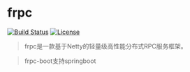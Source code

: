 # frpc

[![Build Status](https://travis-ci.com/heyingcai/frpc.svg?branch=master)](https://travis-ci.org/heyingcai/frpc)
[![License](https://img.shields.io/badge/License-Apache%202.0-blue.svg)](https://github.com/dempeZheng/forest/blob/master/LICENSE)


>frpc是一款基于Netty的轻量级高性能分布式RPC服务框架。

>frpc-boot支持springboot


